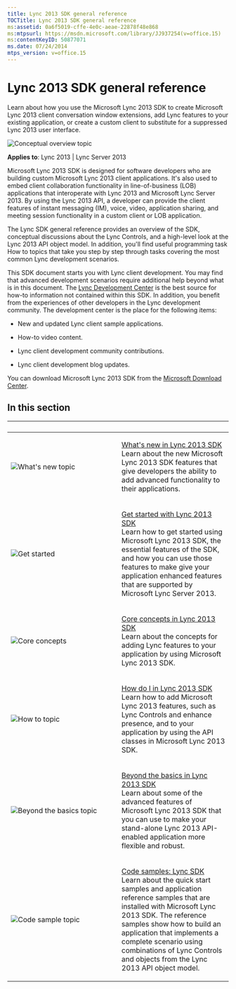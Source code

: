 ```yaml
---
title: Lync 2013 SDK general reference
TOCTitle: Lync 2013 SDK general reference
ms:assetid: 0a6f5019-cffe-4e0c-aeae-22878f48e868
ms:mtpsurl: https://msdn.microsoft.com/library/JJ937254(v=office.15)
ms:contentKeyID: 50877071
ms.date: 07/24/2014
mtps_version: v=office.15
---
```


# Lync 2013 SDK general reference

Learn about how you use the Microsoft Lync 2013 SDK to create Microsoft Lync 2013 client conversation window extensions, add Lync features to your existing application, or create a custom client to substitute for a suppressed Lync 2013 user interface.



![Conceptual overview topic](images/JJ937254.mod_icon_badge_conoverview(Office.15).png "Conceptual overview topic")

**Applies to**: Lync 2013 | Lync Server 2013

Microsoft Lync 2013 SDK is designed for software developers who are building custom Microsoft Lync 2013 client applications. It's also used to embed client collaboration functionality in line-of-business (LOB) applications that interoperate with Lync 2013 and Microsoft Lync Server 2013. By using the Lync 2013 API, a developer can provide the client features of instant messaging (IM), voice, video, application sharing, and meeting session functionality in a custom client or LOB application.

The Lync SDK general reference provides an overview of the SDK, conceptual discussions about the Lync Controls, and a high-level look at the Lync 2013 API object model. In addition, you'll find useful programming task How to topics that take you step by step through tasks covering the most common Lync development scenarios.

This SDK document starts you with Lync client development. You may find that advanced development scenarios require additional help beyond what is in this document. The [Lync Development Center](http://go.microsoft.com/fwlink/?linkid=201840) is the best source for how-to information not contained within this SDK. In addition, you benefit from the experiences of other developers in the Lync development community. The development center is the place for the following items:

  - New and updated Lync client sample applications.

  - How-to video content.

  - Lync client development community contributions.

  - Lync client development blog updates.

You can download Microsoft Lync 2013 SDK from the [Microsoft Download Center](http://www.microsoft.com/download/details.aspx?id=30350).

## In this section

<table>
<colgroup>
<col style="width: 50%" />
<col style="width: 50%" />
</colgroup>
<thead>
<tr class="header">
<th><p></p></th>
<th><p></p></th>
</tr>
</thead>
<tbody>
<tr class="odd">
<td><p><img src="images/JJ937254.mod_icon_whatsnew_long(Office.15).png" title="What&#39;s new topic" alt="What&#39;s new topic" /></p></td>
<td><p><a href="what-s-new-in-lync-2013-sdk.md">What's new in Lync 2013 SDK</a><br />
Learn about the new Microsoft Lync 2013 SDK features that give developers the ability to add advanced functionality to their applications.</p></td>
</tr>
<tr class="even">
<td><p><img src="images/JJ937254.mod_icon_getstarted_long(Office.15).jpg" title="Get started" alt="Get started" /></p></td>
<td><p><a href="get-started-with-lync-2013-sdk.md">Get started with Lync 2013 SDK</a><br />
Learn how to get started using Microsoft Lync 2013 SDK, the essential features of the SDK, and how you can use those features to make give your application enhanced features that are supported by Microsoft Lync Server 2013.</p></td>
</tr>
<tr class="odd">
<td><p><img src="images/JJ933133.mod_icon_CoreConcepts_long(Office.15).png" title="Core concepts" alt="Core concepts" /></p></td>
<td><p><a href="core-concepts-in-lync-2013-sdk.md">Core concepts in Lync 2013 SDK</a><br />
Learn about the concepts for adding Lync features to your application by using Microsoft Lync 2013 SDK.</p></td>
</tr>
<tr class="even">
<td><p><img src="images/JJ937254.mod_icon_howto(Office.15).png" title="How to topic" alt="How to topic" /></p></td>
<td><p><a href="how-do-i-in-lync-2013-sdk.md">How do I in Lync 2013 SDK</a><br />
Learn how to add Microsoft Lync 2013 features, such as Lync Controls and enhance presence, and to your application by using the API classes in Microsoft Lync 2013 SDK.</p></td>
</tr>
<tr class="odd">
<td><p><img src="images/JJ937254.mod_icon_beyondbasics_long(Office.15).png" title="Beyond the basics topic" alt="Beyond the basics topic" /></p></td>
<td><p><a href="beyond-the-basics-in-lync-2013-sdk.md">Beyond the basics in Lync 2013 SDK</a><br />
Learn about some of the advanced features of Microsoft Lync 2013 SDK that you can use to make your stand-alone Lync 2013 API-enabled application more flexible and robust.</p></td>
</tr>
<tr class="even">
<td><p><img src="images/JJ937254.mod_icon_codesample_long(Office.15).png" title="Code sample topic" alt="Code sample topic" /></p></td>
<td><p><a href="code-samples-lync-sdk.md">Code samples: Lync SDK</a><br />
Learn about the quick start samples and application reference samples that are installed with Microsoft Lync 2013 SDK. The reference samples show how to build an application that implements a complete scenario using combinations of Lync Controls and objects from the Lync 2013 API object model.</p></td>
</tr>
</tbody>
</table>

